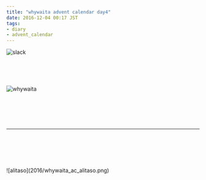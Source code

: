 ```yaml
---
title: "whywaita advent calendar day4"
date: 2016-12-04 00:17 JST
tags:
- diary
- advent_calendar
---
```


![slack](2016/whywaita_ac_slack.png)

<br>
<br>
<br>

![whywaita](2016/whywaita_ac_whywaita.png)

<br>
<br>
<br>
<br>

------------------------

<br>
<br>
<br>
<br>
<br>
![alitaso](2016/whywaita_ac_alitaso.png)
